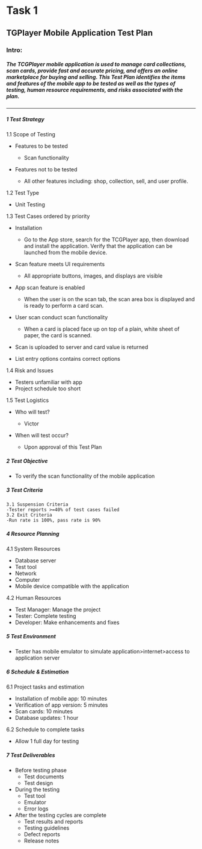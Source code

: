 # Task 1
## TGPlayer Mobile Application Test Plan
### Intro:
##### The TCGPlayer mobile application is used to manage card collections, scan cards, provide fast and accurate pricing, and offers an online marketplace for buying and selling. This Test Plan identifies the items and features of the mobile app to be tested as well as the types of testing, human resource requirements, and risks associated with the plan.
----------------------------------------
##### 1 Test Strategy
1.1	Scope of Testing
- Features to be tested
    - Scan functionality

- Features not to be tested
    - All other features including: shop, collection, sell, and user profile.

1.2	Test Type
- Unit Testing

1.3	Test Cases ordered by priority
- Installation
    - Go to the App store, search for the TCGPlayer app, then download and install the application. Verify that the application can be launched from the mobile device.

- Scan feature meets UI requirements
    - All appropriate buttons, images, and displays are visible
- App scan feature is enabled
    - When the user is on the scan tab, the scan area box is displayed and is ready to perform a card scan.
- User scan conduct scan functionality
    - When a card is placed face up on top of a plain, white sheet of paper, the card is scanned.
- Scan is uploaded to server and card value is returned
- List entry options contains correct options

1.4 Risk and Issues
- Testers unfamiliar with app
- Project schedule too short

1.5	Test Logistics
- Who will test?
    - Victor
    
- When will test occur?
    - Upon approval of this Test Plan
##### 2 Test Objective
- To verify the scan functionality of the mobile application

##### 3 Test Criteria
	3.1 Suspension Criteria
	-Tester reports >=40% of test cases failed
	3.2 Exit Criteria
	-Run rate is 100%, pass rate is 90%

##### 4 Resource Planning
4.1 System Resources
- Database server
- Test tool
- Network 
- Computer
- Mobile device compatible with the application
	
4.2 Human Resources
- Test Manager: Manage the project
- Tester: Complete testing
- Developer: Make enhancements and fixes
##### 5 Test Environment
- Tester has mobile emulator to simulate application>internet>access to application server

##### 6 Schedule & Estimation
6.1 Project tasks and estimation
- Installation of mobile app: 10 minutes
- Verification of app version: 5 minutes
- Scan cards: 10 minutes
- Database updates: 1 hour

6.2 Schedule to complete tasks
- Allow 1 full day for testing
##### 7 Test Deliverables
- Before testing phase
	 - Test documents
    - Test design
- During the testing
    - Test tool
    - Emulator
    - Error logs
- After the testing cycles are complete
    - Test results and reports
    - Testing guidelines
    - Defect reports
    - Release notes

